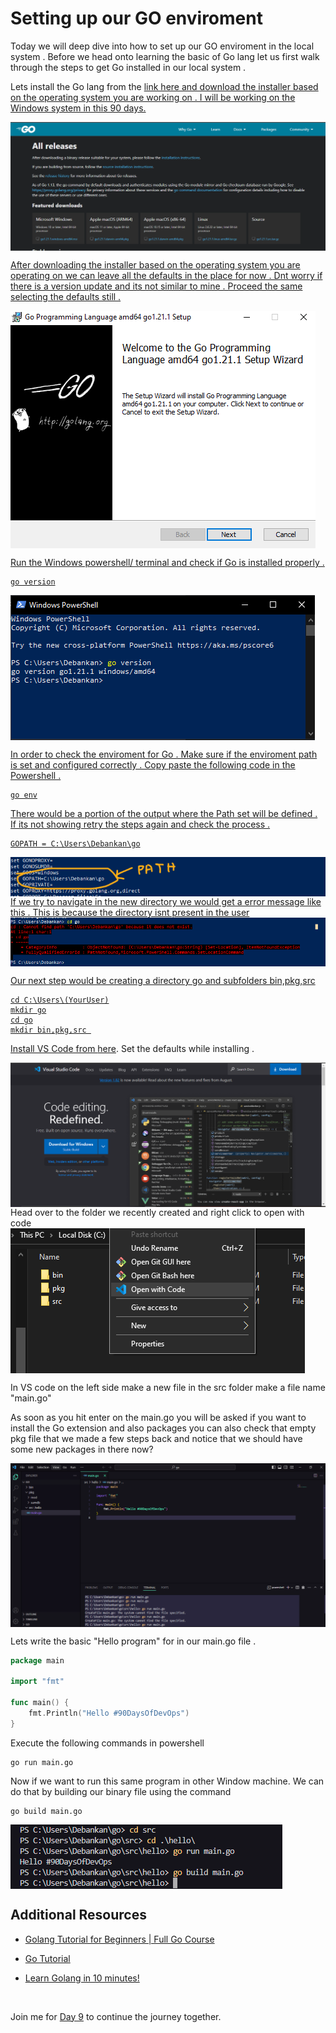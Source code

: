 # Setting up our GO enviroment 

Today we will deep dive into how to set up our GO enviroment in the local system . Before we head onto learning the basic of Go lang let us first walk through the steps to get Go installed in our local system . 

Lets install the Go lang from the <a href="https://go.dev/dl/ " > link here and download the installer based on the operating system you are working on . I will be working on the Windows system in this 90 days. 

<img src="https://github.com/DebankanSarkar989/90DaysOfDevOps/blob/main/Picture/GO/Install/Go-1.PNG"  align="center">

After downloading the installer based on the operating system you are operating on we can leave all the defaults in the place for now . Dnt worry if there is a version update and its not similar to mine . Proceed the same selecting the defaults still . 

<img src="https://github.com/DebankanSarkar989/90DaysOfDevOps/blob/main/Picture/GO/Install/Go-2.PNG"  align="center">

Run the Windows powershell/ terminal and check if Go is installed properly . 

```
go version
```
<img src="https://github.com/DebankanSarkar989/90DaysOfDevOps/blob/main/Picture/GO/Install/Go-3.PNG"  align="center">

In order to check the enviroment for Go . 
Make sure if the enviroment path is set and configured correctly . Copy paste the following code in the Powershell . 
```
go env
```
There would be a portion of the output where the Path set will be defined . If its not showing retry the steps again and check the process .  

```shell
GOPATH = C:\Users\Debankan\go
```

<img src="https://github.com/DebankanSarkar989/90DaysOfDevOps/blob/main/Picture/GO/Install/Go-4.PNG"  align="center">
If we try to navigate in the new directory we would get a error message like this .
This is because the directory isnt present in the user
<img src="https://github.com/DebankanSarkar989/90DaysOfDevOps/blob/main/Picture/GO/Install/Go-5.PNG"  align="center">

Our next step would be creating a directory go and subfolders bin,pkg,src 
```
cd C:\Users\(YourUser)
mkdir go
cd go
mkdir bin,pkg,src 
```
Install VS Code from <a href="https://code.visualstudio.com/">here</a>. Set the defaults while installing . 

<img src="https://github.com/DebankanSarkar989/90DaysOfDevOps/blob/main/Picture/GO/Install/Go-6.PNG"  align="center">
Head over to the folder we recently created and right click to open with code 
<img src="https://github.com/DebankanSarkar989/90DaysOfDevOps/blob/main/Picture/GO/Install/Go-7.PNG"  align="center">

In VS code on the left side make a new file in the src folder make a file name "main.go"

 As soon as you hit enter on the main.go you will be asked if you want to install the Go extension and also packages you can also check that empty pkg file that we made a few steps back and notice that we should have some new packages in there now?

 <img src="https://github.com/DebankanSarkar989/90DaysOfDevOps/blob/main/Picture/GO/Install/Go-8.PNG"  align="center">

Lets write the basic "Hello program" for in our main.go file .

```Go
package main

import "fmt"

func main() {
	fmt.Println("Hello #90DaysOfDevOps")
}
```
Execute the following commands in powershell 
```
go run main.go
```
Now if we want to run this same program in other Window machine. We can do that by building our binary file using the command 
```
go build main.go
```
<img src="https://github.com/DebankanSarkar989/90DaysOfDevOps/blob/main/Picture/GO/Install/Go-9.PNG"  align="center">

## Additional Resources 

- <a href="https://www.youtube.com/watch?v=yyUHQIec83I">Golang Tutorial for Beginners | Full Go Course </a>

- <a href="https://www.w3schools.com/go/">Go Tutorial</a>

- <a href="https://www.youtube.com/watch?v=3lazW_dSXKM"> Learn Golang in 10 minutes! </a> 

<br>

Join me for <a href="https://github.com/DebankanSarkar989/90DaysOfDevOps/blob/main/Days/Day-09.md">Day 9</a> to continue the journey together.






